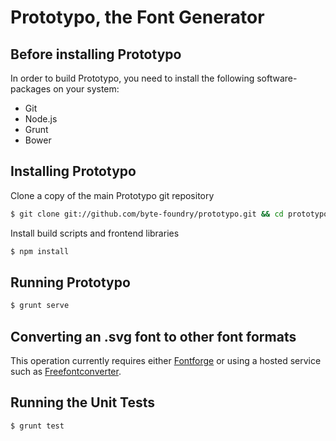 Prototypo, the Font Generator
=============================

Before installing Prototypo
---------------------------

In order to build Prototypo, you need to install the following software-packages on your system:
- Git
- Node.js
- Grunt
- Bower

Installing Prototypo
--------------------

Clone a copy of the main Prototypo git repository

```bash
$ git clone git://github.com/byte-foundry/prototypo.git && cd prototypo
```

Install build scripts and frontend libraries

```bash
$ npm install
```

Running Prototypo
-----------------

```bash
$ grunt serve
```

Converting an .svg font to other font formats
---------------------------------------------

This operation currently requires either [Fontforge](http://fontforge.github.io/en-US/) or using a hosted service such as [Freefontconverter](http://www.freefontconverter.com/).

Running the Unit Tests
----------------------

```bash
$ grunt test
```
